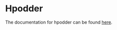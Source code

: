 # Hpodder

The documentation for hpodder can be found [here][hpodder-wiki].

[hpodder-wiki]: https://github.com/jgoerzen/hpodder/wiki
